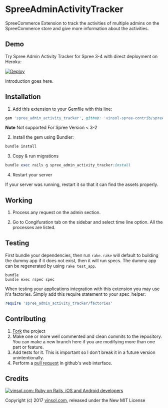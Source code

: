 SpreeAdminActivityTracker
===============================

SpreeCommerce Extension to track the activities of multiple admins on the SpreeCommerce store and give more information about the activities.

Demo
-----------------------------------
Try Spree Admin Activity Tracker for Spree 3-4 with direct deployment on Heroku:

[![Deploy](https://www.herokucdn.com/deploy/button.svg)](https://heroku.com/deploy?template=https://github.com/vinsol-spree-contrib/spree-demo-heroku/tree/spree-admin-activity-tracker)

Introduction goes here.

## Installation

1. Add this extension to your Gemfile with this line:
  ```ruby
  gem 'spree_admin_activity_tracker', github: 'vinsol-spree-contrib/spree_admin_activity_tracker', branch: 'master'
  ```

  **Note** Not supported For Spree Version < 3-2

2. Install the gem using Bundler:
  ```ruby
  bundle install
  ```

3. Copy & run migrations
  ```ruby
  bundle exec rails g spree_admin_activity_tracker:install
  ```

4. Restart your server

  If your server was running, restart it so that it can find the assets properly.

## Working

1. Process any request on the admin section.

2. Go to Congifuration tab on the sidebar and select time line option. All the processes are listed.


## Testing

First bundle your dependencies, then run `rake`. `rake` will default to building the dummy app if it does not exist, then it will run specs. The dummy app can be regenerated by using `rake test_app`.

```shell
bundle
bundle exec rspec spec
```

When testing your applications integration with this extension you may use it's factories.
Simply add this require statement to your spec_helper:

```ruby
require 'spree_admin_activity_tracker/factories'
```


## Contributing

  1. [Fork](https://help.github.com/articles/fork-a-repo) the project
  2. Make one or more well commented and clean commits to the repository. You can make a new branch here if you are modifying more than one part or feature.
  3. Add tests for it. This is important so I don’t break it in a future version unintentionally.
  4. Perform a [pull request](https://help.github.com/articles/using-pull-requests) in github's web interface.


Credits
-------

[![vinsol.com: Ruby on Rails, iOS and Android developers](http://vinsol.com/vin_logo.png "Ruby on Rails, iOS and Android developers")](http://vinsol.com)

Copyright (c) 2017 [vinsol.com](http://vinsol.com "Ruby on Rails, iOS and Android developers"), released under the New MIT License
